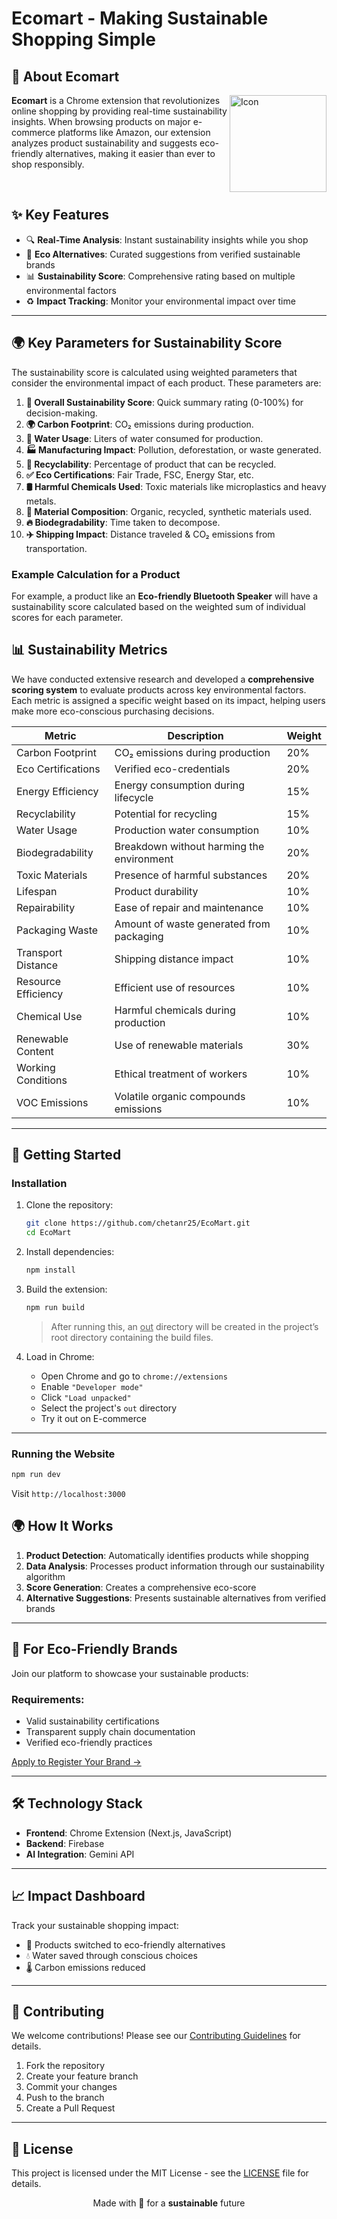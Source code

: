 # Ecomart - Making Sustainable Shopping Simple
## 🌿 About Ecomart

<img width="155" alt="Icon" src="https://github.com/user-attachments/assets/c7ff7e6e-7f64-4d5f-ac54-f8b148e7a904" align="right" />


	
**Ecomart** is a Chrome extension that revolutionizes online shopping by providing real-time sustainability insights. When browsing products on major e-commerce platforms like Amazon, our extension analyzes product sustainability and suggests eco-friendly alternatives, making it easier than ever to shop responsibly.

<br />

## ✨ Key Features

- 🔍 **Real-Time Analysis**: Instant sustainability insights while you shop
- 🌱 **Eco Alternatives**: Curated suggestions from verified sustainable brands
- 📊 **Sustainability Score**: Comprehensive rating based on multiple environmental factors
- ♻️ **Impact Tracking**: Monitor your environmental impact over time

---


## 🌍 Key Parameters for Sustainability Score

The sustainability score is calculated using weighted parameters that consider the environmental impact of each product. These parameters are:

1. **🌱 Overall Sustainability Score**: Quick summary rating (0-100%) for decision-making.
2. **🌍 Carbon Footprint**: CO₂ emissions during production.
3. **🚰 Water Usage**: Liters of water consumed for production.
4. **🏭 Manufacturing Impact**: Pollution, deforestation, or waste generated.
5. **🔄 Recyclability**: Percentage of product that can be recycled.
6. **✅ Eco Certifications**: Fair Trade, FSC, Energy Star, etc.
7. **🛢️ Harmful Chemicals Used**: Toxic materials like microplastics and heavy metals.
8. **🌾 Material Composition**: Organic, recycled, synthetic materials used.
9. **🔥 Biodegradability**: Time taken to decompose.
10. **✈️ Shipping Impact**: Distance traveled & CO₂ emissions from transportation.

### Example Calculation for a Product

For example, a product like an **Eco-friendly Bluetooth Speaker** will have a sustainability score calculated based on the weighted sum of individual scores for each parameter.



## 📊 Sustainability Metrics

We have conducted extensive research and developed a **comprehensive scoring system** to evaluate products across key environmental factors. Each metric is assigned a specific weight based on its impact, helping users make more eco-conscious purchasing decisions.

| Metric| Description| Weight |
|-----|---------|------|
| Carbon Footprint| CO₂ emissions during production       | 20%     |
| Eco Certifications| Verified eco-credentials              | 20%    |
| Energy Efficiency| Energy consumption during lifecycle   | 15%    |
| Recyclability| Potential for recycling               | 15%    |
| Water Usage| Production water consumption          | 10%    |
| Biodegradability| Breakdown without harming the environment | 20% |
| Toxic Materials| Presence of harmful substances        | 20%    |
| Lifespan| Product durability                    | 10%    |
| Repairability| Ease of repair and maintenance        | 10%    |
| Packaging Waste| Amount of waste generated from packaging | 10% |
| Transport Distance| Shipping distance impact              | 10%    |
| Resource Efficiency| Efficient use of resources            | 10% |
| Chemical Use| Harmful chemicals during production   | 10%    |
| Renewable Content| Use of renewable materials            | 30%    |
| Working Conditions| Ethical treatment of workers          | 10%    |
| VOC Emissions| Volatile organic compounds emissions  | 10%    |

---

## 🚀 Getting Started

### Installation

1. Clone the repository:
   ```bash
   git clone https://github.com/chetanr25/EcoMart.git
   cd EcoMart
   ```

2. Install dependencies:
   ```bash
   npm install
   ```

3. Build the extension:
   ```bash
   npm run build
   ```
   > After running this, an  <u>out</u>  directory will be created in the project’s root directory containing the build files.

4. Load in Chrome:
	  - Open Chrome and go to `chrome://extensions`
	  - Enable `"Developer mode"`
	  - Click `"Load unpacked"`
	  - Select the project's `out` directory
	  - Try it out on E-commerce 

---

### Running the Website

```bash
npm run dev
```
Visit `http://localhost:3000`

## 🌍 How It Works

1. **Product Detection**: Automatically identifies products while shopping
2. **Data Analysis**: Processes product information through our sustainability algorithm
3. **Score Generation**: Creates a comprehensive eco-score
4. **Alternative Suggestions**: Presents sustainable alternatives from verified brands

---

## 🤝 For Eco-Friendly Brands

Join our platform to showcase your sustainable products:

### Requirements:
- Valid sustainability certifications
- Transparent supply chain documentation
- Verified eco-friendly practices

[Apply to Register Your Brand →](https://ecomart-dusky.vercel.app)

---

## 🛠️ Technology Stack

- **Frontend**: Chrome Extension (Next.js, JavaScript)
- **Backend**: Firebase
- **AI Integration**: Gemini API
---

## 📈 Impact Dashboard

Track your sustainable shopping impact:
- 🌱 Products switched to eco-friendly alternatives
- 💧 Water saved through conscious choices
- 🌡️ Carbon emissions reduced

---

## 🤝 Contributing

We welcome contributions! Please see our [Contributing Guidelines](CONTRIBUTING.md) for details.

1. Fork the repository
2. Create your feature branch
3. Commit your changes
4. Push to the branch
5. Create a Pull Request

---

## 📄 License

This project is licensed under the MIT License - see the [LICENSE](LICENSE) file for details.

<p align="center">
Made with 💚 for a <strong>sustainable</strong> future
</p>